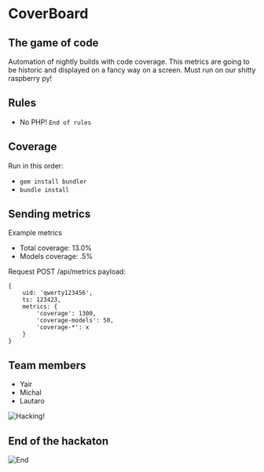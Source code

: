 # CoverBoard


## The game of code
Automation of nightly builds with code coverage. This metrics are going to be historic and displayed on a fancy way on a screen.
Must run on our shitty raspberry py!

## Rules
- No PHP!
`End of rules`

## Coverage
Run in this order:

- `gem install bundler`
- `bundle install`

## Sending metrics
Example metrics
- Total coverage: 13.0%
- Models coverage: .5%

Request POST /api/metrics
payload:
```
{
    uid: 'qwerty123456',
    ts: 123423,
    metrics: {
        'coverage': 1300,
        'coverage-models': 50,
        'coverage-*': x 
    }
}
```

## Team members
- Yair
- Michal
- Lautaro

![Hacking!](http://forums.windowscentral.com/attachments/microsoft-news-rumors/103808d1430749991t-bloody-keyboard-wreck-o.jpg)

## End of the hackaton
![End](http://media.tumblr.com/719fff5313f0a18a4836be13334b1b8a/tumblr_inline_nglo2t4jUD1raprkq.gif)

